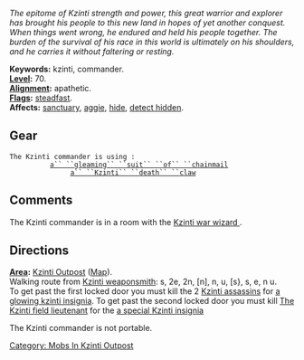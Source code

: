 *The epitome of Kzinti strength and power, this great warrior and
explorer has brought his people to this new land in hopes of yet another
conquest. When things went wrong, he endured and held his people
together. The burden of the survival of his race in this world is
ultimately on his shoulders, and he carries it without faltering or
resting.*

**Keywords:** kzinti, commander.  
**[Level](Level.md "wikilink"):** 70.  
**[Alignment](Alignment.md "wikilink"):** apathetic.  
**[Flags](:Category:_Mob_Types.md "wikilink"):**
[steadfast](Sentinel_Mobs.md "wikilink").  
**Affects:** [sanctuary](Sanctuary.md "wikilink"),
[aggie](Aggressive.md "wikilink"), [hide](Hide.md "wikilink"), [detect
hidden](Detect_Hidden.md "wikilink").  

## Gear

`The Kzinti commander is using :`  
`    `<worn on body>`      `[`a`` ``gleaming`` ``suit`` ``of`` ``chainmail`](Gleaming_Suit_Of_Chainmail.md "wikilink")  
`    `<wielded>`           `[`a`` ``Kzinti`` ``death`` ``claw`](Kzinti_Death_Claw.md "wikilink")

## Comments

The Kzinti commander is in a room with the [Kzinti war wizard
](Kzinti_War_Wizard.md "wikilink").

## Directions

**[Area](:Category:_Areas.md "wikilink"):** [Kzinti
Outpost](:Category:_Kzinti_Outpost.md "wikilink")
([Map](Kzinti_Outpost_Map.md "wikilink")).  
Walking route from [Kzinti
weaponsmith](Kzinti_Weaponsmith.md "wikilink"): s, 2e, 2n, \[n\], n, u,
\[s}, s, e, n u.  
To get past the first locked door you must kill the 2 [Kzinti
assassins](Kzinti_Assassin.md "wikilink") for [a glowing kzinti
insignia](a_Glowing_Kzinti_Insignia.md "wikilink"). To get past the
second locked door you must kill [The Kzinti field
lieutenant](Kzinti_Field_Lieutenant.md "wikilink") for the [a special
Kzinti insignia](a_Special_Kzinti_Insignia.md "wikilink")

The Kzinti commander is not portable.  

[Category: Mobs In Kzinti
Outpost](Category:_Mobs_In_Kzinti_Outpost "wikilink")
